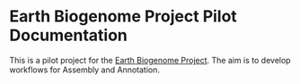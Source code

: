 # Earth Biogenome Project Pilot Documentation

This is a pilot project for the [Earth Biogenome Project](https://www.earthbiogenome.org/).
The aim is to develop workflows for Assembly and Annotation.

